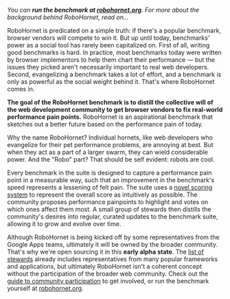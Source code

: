 *You can __run the benchmark at [robohornet.org](http://www.robohornet.org)__. For more about the background behind RoboHornet, read on...*

RoboHornet is predicated on a simple truth: if there's a popular benchmark, browser vendors will compete to win it. But up until today, benchmarks' power as a social tool has rarely been capitalized on. First of all, writing good benchmarks is hard. In practice, most benchmarks today were written by browser implementors to help them chart their performance &mdash; but the issues they picked aren't necessarily important to real web developers. Second, evangelizing a benchmark takes a lot of effort, and a benchmark is only as powerful as the social weight behind it. That's where RoboHornet comes in.

**The goal of the RoboHornet benchmark is to distill the collective will of the web development community to get browser vendors to fix real-world performance pain points.** RoboHornet is an aspirational benchmark that sketches out a better future based on the performance pain of today. 

Why the name RoboHornet? Individual hornets, like web developers who evangelize for their pet performance problems, are annoying at best. But when they act as a part of a larger swarm, they can wield considerable power. And the "Robo" part? That should be self evident: robots are cool.

Every benchmark in the suite is designed to capture a performance pain point in a measurable way, such that an improvement in the benchmark's speed represents a lessening of felt pain. The suite uses a [novel scoring system](https://github.com/robohornet/robohornet/wiki/Benchmark-Scoring) to represent the overall score as intuitively as possible. The community proposes performance painpoints to highlight and votes on which ones affect them most. A small group of stewards then distills the community's desires into regular, curated updates to the benchmark suite, allowing it to grow and evolve over time.

Although RoboHornet is being kicked off by some representatives from the Google Apps teams, ultimately it will be owned by the broader community. That's why we're open sourcing it in this **early alpha state**. The [list of stewards](https://github.com/robohornet/robohornet/wiki/Committee-Membership) already includes representatives from many popular frameworks and applications, but ultimately RoboHornet isn't a coherent concept without the participation of the broader web community. Check out the [guide to community participation](https://github.com/robohornet/robohornet/wiki/Community-Participation) to get involved, or run the benchmark yourself at [robohornet.org](http://www.robohornet.org).